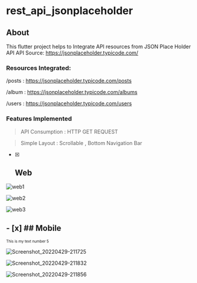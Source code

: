 # rest_api_jsonplaceholder

## About
This flutter project helps to Integrate API resources from JSON Place Holder API
API Source: https://jsonplaceholder.typicode.com/

### Resources Integrated:
/posts  :  https://jsonplaceholder.typicode.com/posts

/album  :  https://jsonplaceholder.typicode.com/albums

/users  : https://jsonplaceholder.typicode.com/users


### Features Implemented
> API Consumption : HTTP GET REQUEST

> Simple Layout : Scrollable , Bottom Navigation Bar


- [x] ## Web


![web1](https://user-images.githubusercontent.com/61213263/166064133-e304b513-8485-45c0-a21d-d923edf7329c.png)


![web2](https://user-images.githubusercontent.com/61213263/166064142-6028df0c-2f4c-4aab-848b-2fe6d8009346.png)


![web3](https://user-images.githubusercontent.com/61213263/166067711-1f2e5e42-3584-4227-9243-f1dba860e985.png)



## - [x] ## Mobile

 <font size="1"> This is my text number 5</font> 

![Screenshot_20220429-211725](https://user-images.githubusercontent.com/61213263/166076102-98c385fe-2e8e-47f6-80b6-820ecd54e131.png)

![Screenshot_20220429-211832](https://user-images.githubusercontent.com/61213263/166076110-1e81a9ec-9978-4032-9ea7-5f38b2586c1a.png)

![Screenshot_20220429-211856](https://user-images.githubusercontent.com/61213263/166076276-2a0e951f-696d-4786-8592-7a39e8542057.png)
